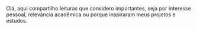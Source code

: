 Olá, aqui compartilho leituras que considero importantes, seja por interesse pessoal, relevância acadêmica ou porque inspiraram meus projetos e estudos.
